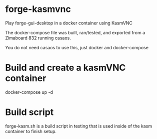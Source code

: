 # forge-kasmvnc
Play forge-gui-desktop in a docker container using KasmVNC

The docker-compose file was built, ran/tested, and exported from a Zimaboard 832 running casaos.

You do not need casaos to use this, just docker and docker-compose

# Build and create a kasmVNC container

docker-compose up -d

# Build script
forge-kasm.sh is a build script in testing that is used inside of the kasm container to finish setup.